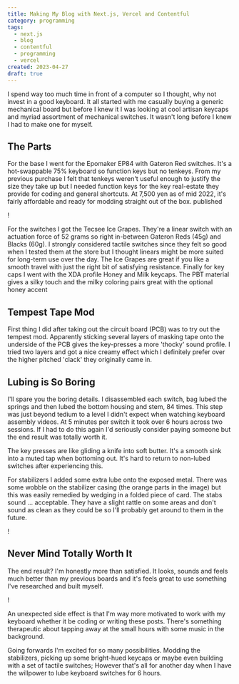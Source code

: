 ```yaml
---
title: Making My Blog with Next.js, Vercel and Contentful
category: programming
tags:
  - next.js
  - blog
  - contentful
  - programming
  - vercel
created: 2023-04-27
draft: true
---
```


I spend way too much time in front of a computer so I thought, why not invest in a good keyboard. It all started with me casually buying a generic mechanical board but before I knew it I was looking at cool artisan keycaps and myriad assortment of mechanical switches. It wasn't long before I knew I had to make one for myself.

## The Parts

For the base I went for the Epomaker EP84 with Gateron Red switches. It's a hot-swappable 75% keyboard so function keys but no tenkeys. From my previous purchase I felt that tenkeys weren't useful enough to justify the size they take up but I needed function keys for the key real-estate they provide for coding and general shortcuts. At 7,500 yen as of mid 2022, it's fairly affordable and ready for modding straight out of the box.
published

!

For the switches I got the Tecsee Ice Grapes. They're a linear switch with an actuation force of 52 grams so right in-between Gateron Reds (45g) and Blacks (60g). I strongly considered tactile switches since they felt so good when I tested them at the store but I thought linears might be more suited for long-term use over the day. The Ice Grapes are great if you like a smooth travel with just the right bit of satisfying resistance.
Finally for key caps I went with the XDA profile Honey and Milk keycaps. The PBT material gives a silky touch and the milky coloring pairs great with the optional honey accent

## Tempest Tape Mod

First thing I did after taking out the circuit board (PCB) was to try out the tempest mod. Apparently sticking several layers of masking tape onto the underside of the PCB gives the key-presses a more 'thocky' sound profile. I tried two layers and got a nice creamy effect which I definitely prefer over the higher pitched 'clack' they originally came in.

## Lubing is So Boring

I'll spare you the boring details. I disassembled each switch, bag lubed the springs and then lubed the bottom housing and stem, 84 times. This step was just beyond tedium to a level I didn't expect when watching keyboard assembly videos. At 5 minutes per switch it took over 6 hours across two sessions. If I had to do this again I'd seriously consider paying someone but the end result was totally worth it.

The key presses are like gliding a knife into soft butter. It's a smooth sink into a muted tap when bottoming out. It's hard to return to non-lubed switches after experiencing this.

For stabilizers I added some extra lube onto the exposed metal. There was some wobble on the stabilizer casing (the orange parts in the image) but this was easily remedied by wedging in a folded piece of card. The stabs sound … acceptable. They have a slight rattle on some areas and don't sound as clean as they could be so I'll probably get around to them in the future.

!

## Never Mind Totally Worth It

The end result? I'm honestly more than satisfied. It looks, sounds and feels much better than my previous boards and it's feels great to use something I've researched and built myself.

!

An unexpected side effect is that I'm way more motivated to work with my keyboard whether it be coding or writing these posts. There's something therapeutic about tapping away at the small hours with some music in the background.

Going forwards I'm excited for so many possibilities. Modding the stabilizers, picking up some bright-hued keycaps or maybe even building with a set of tactile switches; However that's all for another day when I have the willpower to lube keyboard switches for 6 hours.
